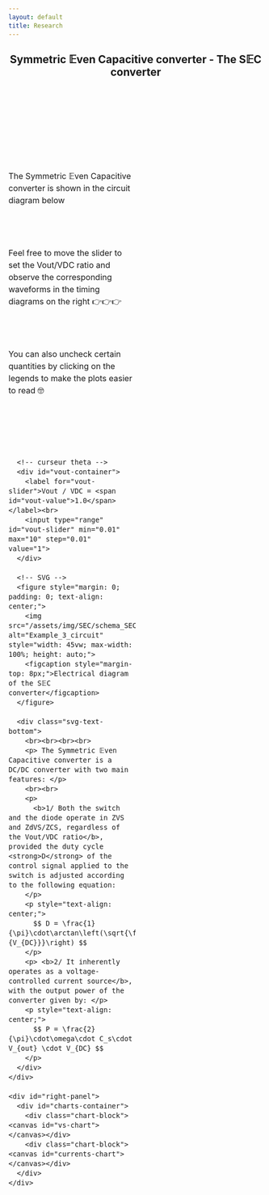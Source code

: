 ```yaml
---
layout: default
title: Research
---
```


<h2 style="text-align: center;">Symmetric 𝔼ven Capacitive converter - The S𝔼C converter</h2>
<br><br><br><br>

<!-- Charger MathJax -->
<script src="https://polyfill.io/v3/polyfill.min.js?features=es6"></script>
<script id="MathJax-script" async src="https://cdn.jsdelivr.net/npm/mathjax@3/es5/tex-mml-chtml.js"></script>

<div class="interactive-body">
  <style>
    .interactive-body {
      font-size: 1rem;
      margin-top: 2rem;
    }
    .interactive-body .container {
      display: flex;
      gap: 2rem;
      align-items: flex-start;
    }
    #vout-slider {
      width: 100%;
      height: 16px;
      accent-color: #833d62;
      border-radius: 8px;
    }
    #left-panel, #right-panel {
      display: flex;
      flex-direction: column;
      gap: 1rem;
    }
    #left-panel { width: 50%; }
    #right-panel { width: 50%; }
    #left-panel object {
      width: 100%;
      height: auto;
      border: 1px solid #ccc;
      border-radius: 6px;
    }
    #charts-container {
      display: flex;
      flex-direction: column;
      height: 350px;
      gap: 1rem;
    }
    #charts-container .chart-block { flex: 1; }
    #charts-container canvas {
      width: 100% !important;
      height: 100% !important;
    }
    #vout-container {
      margin-bottom: 1rem;
      text-align: center;
    }
    #vout-value {
      font-weight: bold;
      margin-left: 0.5rem;
    }
  </style>

  <div class="container">
    <div id="left-panel">
      <div class="intro-text" style="margin-bottom: 1rem; font-size: 1rem; line-height: 1.5;">
        <br><br>
        <p> The Symmetric 𝔼ven Capacitive converter is shown in the circuit diagram below </p>
        <br><br>
        <p> Feel free to move the slider to set the Vout/VDC ratio and observe the corresponding waveforms in the timing diagrams on the right 👉👉👉 </p>
        <br><br>
        <p> You can also uncheck certain quantities by clicking on the legends to make the plots easier to read 🤓 </p>
      </div>
      <br><br>

      <!-- curseur theta -->
      <div id="vout-container">
        <label for="vout-slider">Vout / VDC = <span id="vout-value">1.0</span></label><br>
        <input type="range" id="vout-slider" min="0.01" max="10" step="0.01" value="1">
      </div>

      <!-- SVG -->
      <figure style="margin: 0; padding: 0; text-align: center;">
        <img src="/assets/img/SEC/schema_SEC.svg" alt="Example_3_circuit" style="width: 45vw; max-width: 100%; height: auto;">
        <figcaption style="margin-top: 8px;">Electrical diagram of the S𝔼C converter</figcaption>
      </figure>

      <div class="svg-text-bottom">
        <br><br><br><br>
        <p> The Symmetric 𝔼ven Capacitive converter is a DC/DC converter with two main features: </p>
        <br><br>
        <p>
          <b>1/ Both the switch and the diode operate in ZVS and ZdVS/ZCS, regardless of the Vout/VDC ratio</b>, provided the duty cycle <strong>D</strong> of the control signal applied to the switch is adjusted according to the following equation:
        </p>
        <p style="text-align: center;">
          $$ D = \frac{1}{\pi}\cdot\arctan\left(\sqrt{\frac{V_{out}}{V_{DC}}}\right) $$
        </p>
        <p> <b>2/ It inherently operates as a voltage-controlled current source</b>, with the output power of the converter given by: </p>
        <p style="text-align: center;">
          $$ P = \frac{2}{\pi}\cdot\omega\cdot C_s\cdot V_{out} \cdot V_{DC} $$
        </p>
      </div>
    </div>

    <div id="right-panel">
      <div id="charts-container">
        <div class="chart-block"><canvas id="vs-chart"></canvas></div>
        <div class="chart-block"><canvas id="currents-chart"></canvas></div>
      </div>
    </div>
  </div>
</div>

<script src="https://cdn.jsdelivr.net/npm/chart.js"></script>
<script>
  const PI = Math.PI;
  let charts = {};
  const chartParams = {
    vs: {label:'vs/VDC', color:'blue'},
    vd: {label:'vd/Vout', color:'green'},
    ie1: {label:'ie1/I', color:'red'},
    ie2: {label:'ie2/I', color:'orange'},
    is: {label:'is/I', color:'purple'},
    id: {label:'id/I', color:'pink'},
    ic1: {label:'ic1/I', color:'brown'},
    ic2: {label:'ic2/I', color:'cyan'}
  };
  const N_POINTS = 500;
  const VDC = 1;

  function generateData(theta) {
    const data = { vs: [], vd: [], ie1: [], ie2: [], is: [], id: [], ic1: [], ic2: [] };
    const i1 = 2 / (1 - Math.cos(theta));
    const i2 = 2 / (1 - Math.cos(PI - theta));
    for (let k = 0; k <= N_POINTS; k++) {
      const wt = (k / N_POINTS) * 4 * PI;
      const wtMod = wt % (2 * PI);
      const sinTerm = Math.sin(wt);
      let vsVal = 0;
      if (wtMod > PI - theta && wtMod <= PI) vsVal = -i1 * (Math.cos(theta) + Math.cos(wtMod));
      else if (wtMod > PI && wtMod <= 2 * PI - theta) vsVal = 2;
      else if (wtMod > 2 * PI - theta) vsVal = 2 + i1 * (Math.cos(theta) - Math.cos(wtMod));
      data.vs.push({x: wt, y: 0.99 * vsVal});
      let vdVal = 0;
      if (wtMod >= 0 && wtMod <= PI - theta) vdVal = -i2 * (Math.cos(PI - theta) - Math.cos(wtMod));
      else if (wtMod > PI && wtMod < 2 * PI - theta) vdVal = 2 + i2 * (Math.cos(wtMod) + Math.cos(PI - theta));
      else if (wtMod >= 2 * PI - theta) vdVal = 2;
      data.vd.push({x: wt, y: 0.99 * vdVal});
      const ie1Val = (wtMod <= PI - theta || (wtMod > PI && wtMod <= 2*PI - theta)) ? sinTerm * (wtMod <= PI - theta ? 1 : -1) : 0;
      const ic1Val = (wtMod > PI - theta && wtMod <= PI || wtMod > 2*PI - theta) ? sinTerm : 0;
      const isVal = (wtMod <= PI - theta) ? 0.99 * 2 * sinTerm : 0;
      const ie2Val = (wtMod > PI - theta && wtMod <= PI || wtMod > 2*PI - theta) ? sinTerm * (wtMod <= PI ? 1 : -1) : 0;
      const ic2Val = (wtMod <= PI - theta || (wtMod > PI && wtMod <= 2*PI - theta)) ? sinTerm : 0;
      const idVal = (wtMod <= PI && wtMod > PI - theta) ? 0.99 * 2 * sinTerm : 0;
      data.ie1.push({x: wt, y: ie1Val});
      data.ie2.push({x: wt, y: ie2Val});
      data.ic1.push({x: wt, y: ic1Val});
      data.ic2.push({x: wt, y: ic2Val});
      data.is.push({x: wt, y: isVal});
      data.id.push({x: wt, y: idVal});
    }
    return data;
  }

  function initCharts(theta) {
    const formatPi = val => {
      const n = val / PI;
      const rounded = Math.round(n);
      return Math.abs(n - rounded) < 0.05 ? (rounded === 0 ? '0' : ${rounded === 1 ? '' : rounded}π): '';
    };
    const data = generateData(theta);
    const vsDatasets = ['vs','vd'].map(key => ({ label: chartParams[key].label, data: data[key], borderColor: chartParams[key].color, borderWidth: 2, pointRadius: 0, fill: false, tension: 0 })).reverse();
    charts.vs = new Chart(document.getElementById('vs-chart').getContext('2d'), {
      type: 'line',
      data: { datasets: vsDatasets },
      options: {
        responsive: true,
        maintainAspectRatio: false,
        animation: { duration: 100 },
        plugins: { legend: { display: true } },
        scales: {
          x: { type:'linear', min:0, max:4*PI, ticks:{stepSize:PI, callback:formatPi}, title:{display:true,text:'ωt (rad)'} },
          y: { min:-2, max:2, title:{display:false} }
        }
      }
    });

    const currentsKeys = ['ic1','ie1','is','ic2','ie2','id'];
    const currentsDatasets = currentsKeys.map(key => ({ label: chartParams[key].label, data: data[key], borderColor: chartParams[key].color, borderWidth: 2, pointRadius: 0, fill: false, tension: 0 }));
    charts.currents = new Chart(document.getElementById('currents-chart').getContext('2d'), {
      type: 'line',
      data: { datasets: currentsDatasets },
      options: {
        responsive: true,
        maintainAspectRatio: false,
        animation: { duration: 100 },
        plugins: { legend: { display: true } },
        scales: {
          x: { type:'linear', min:0, max:4*PI, ticks:{stepSize:PI, callback:formatPi}, title:{display:true,text:'ωt (rad)'} },
          y: { min:-2, max:2, title:{display:false} }
        }
      }
    });
  }

  function updateCharts(theta) {
    const data = generateData(theta);
    charts.vs.data.datasets.forEach(ds => {
      const key = Object.keys(chartParams).find(k => chartParams[k].label === ds.label);
      if (key) ds.data = data[key];
    });
    charts.currents.data.datasets.forEach(ds => {
      const key = Object.keys(chartParams).find(k => chartParams[k].label === ds.label);
      if (key) ds.data = data[key];
    });
    charts.vs.update('none');
    charts.currents.update('none');
  }

  const voutSlider = document.getElementById('vout-slider');
  const voutValueLabel = document.getElementById('vout-value');
  let VoutInitial = parseFloat(localStorage.getItem('Vout') || '1.0');
  voutSlider.value = VoutInitial;
  voutValueLabel.textContent = VoutInitial.toFixed(2);
  let thetaInitial = 2 * Math.atan(Math.sqrt(VDC / VoutInitial));
  initCharts(thetaInitial);

  voutSlider.addEventListener('input', ()=>{
    const Vout = parseFloat(voutSlider.value);
    voutValueLabel.textContent = Vout.toFixed(2);
    localStorage.setItem('Vout', Vout);
    const theta = 2 * Math.atan(Math.sqrt(VDC / Vout));
    updateCharts(theta);
  });
</script>
